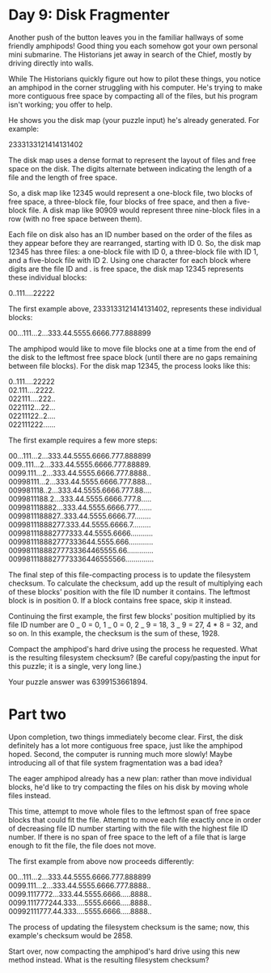 # Day 9: Disk Fragmenter

Another push of the button leaves you in the familiar hallways of some friendly amphipods! Good thing you each somehow got your own personal mini submarine. The Historians jet away in search of the Chief, mostly by driving directly into walls.

While The Historians quickly figure out how to pilot these things, you notice an amphipod in the corner struggling with his computer. He's trying to make more contiguous free space by compacting all of the files, but his program isn't working; you offer to help.

He shows you the disk map (your puzzle input) he's already generated. For example:

2333133121414131402

The disk map uses a dense format to represent the layout of files and free space on the disk. The digits alternate between indicating the length of a file and the length of free space.

So, a disk map like 12345 would represent a one-block file, two blocks of free space, a three-block file, four blocks of free space, and then a five-block file. A disk map like 90909 would represent three nine-block files in a row (with no free space between them).

Each file on disk also has an ID number based on the order of the files as they appear before they are rearranged, starting with ID 0. So, the disk map 12345 has three files: a one-block file with ID 0, a three-block file with ID 1, and a five-block file with ID 2. Using one character for each block where digits are the file ID and . is free space, the disk map 12345 represents these individual blocks:

0..111....22222

The first example above, 2333133121414131402, represents these individual blocks:

00...111...2...333.44.5555.6666.777.888899

The amphipod would like to move file blocks one at a time from the end of the disk to the leftmost free space block (until there are no gaps remaining between file blocks). For the disk map 12345, the process looks like this:

0..111....22222\
02.111....2222.\
022111....222..\
0221112...22...\
02211122..2....\
022111222......

The first example requires a few more steps:

00...111...2...333.44.5555.6666.777.888899\
009..111...2...333.44.5555.6666.777.88889.\
0099.111...2...333.44.5555.6666.777.8888..\
00998111...2...333.44.5555.6666.777.888...\
009981118..2...333.44.5555.6666.777.88....\
0099811188.2...333.44.5555.6666.777.8.....\
009981118882...333.44.5555.6666.777.......\
0099811188827..333.44.5555.6666.77........\
00998111888277.333.44.5555.6666.7.........\
009981118882777333.44.5555.6666...........\
009981118882777333644.5555.666............\
00998111888277733364465555.66.............\
0099811188827773336446555566..............

The final step of this file-compacting process is to update the filesystem checksum. To calculate the checksum, add up the result of multiplying each of these blocks' position with the file ID number it contains. The leftmost block is in position 0. If a block contains free space, skip it instead.

Continuing the first example, the first few blocks' position multiplied by its file ID number are 0 _ 0 = 0, 1 _ 0 = 0, 2 _ 9 = 18, 3 _ 9 = 27, 4 \* 8 = 32, and so on. In this example, the checksum is the sum of these, 1928.

Compact the amphipod's hard drive using the process he requested. What is the resulting filesystem checksum? (Be careful copy/pasting the input for this puzzle; it is a single, very long line.)

Your puzzle answer was 6399153661894.

# Part two

Upon completion, two things immediately become clear. First, the disk definitely has a lot more contiguous free space, just like the amphipod hoped. Second, the computer is running much more slowly! Maybe introducing all of that file system fragmentation was a bad idea?

The eager amphipod already has a new plan: rather than move individual blocks, he'd like to try compacting the files on his disk by moving whole files instead.

This time, attempt to move whole files to the leftmost span of free space blocks that could fit the file. Attempt to move each file exactly once in order of decreasing file ID number starting with the file with the highest file ID number. If there is no span of free space to the left of a file that is large enough to fit the file, the file does not move.

The first example from above now proceeds differently:

00...111...2...333.44.5555.6666.777.888899\
0099.111...2...333.44.5555.6666.777.8888..\
0099.1117772...333.44.5555.6666.....8888..\
0099.111777244.333....5555.6666.....8888..\
00992111777.44.333....5555.6666.....8888..

The process of updating the filesystem checksum is the same; now, this example's checksum would be 2858.

Start over, now compacting the amphipod's hard drive using this new method instead. What is the resulting filesystem checksum?
